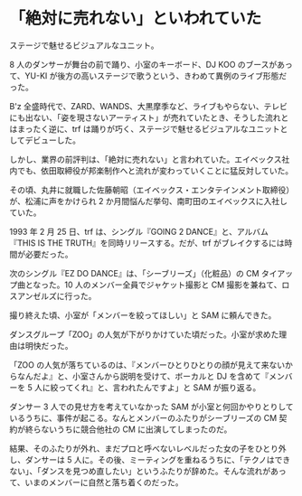 # 「絶対に売れない」といわれていた

ステージで魅せるビジュアルなユニット。

8 人のダンサーが舞台の前で踊り、小室のキーボード、DJ KOO のブースがあって、YU-KI が後方の高いステージで歌うという、きわめて異例のライブ形態だった。

B'z 全盛時代で、ZARD、WANDS、大黒摩季など、ライブもやらない、テレビにも出ない、「姿を現さないアーティスト」が売れていたとき、そうした流れとはまったく逆に、trf は踊りが巧く、ステージで魅せるビジュアルなユニットとしてデビューした。

しかし、業界の前評判は、「絶対に売れない」と言われていた。エイベックス社内でも、依田取締役が邦楽制作へと流れが変わっていくことに猛反対していた。

その頃、丸井に就職した佐藤朝昭（エイベックス・エンタテインメント取締役）が、松浦に声をかけられ 2 か月間悩んだ挙句、南町田のエイベックスに入社していた。

1993 年 2 月 25 日、trf は、シングル『GOING 2 DANCE』と、アルバム『THIS IS THE TRUTH』を同時リリースする。だが、trf がブレイクするには時間が必要だった。

次のシングル『EZ DO DANCE』は、「シーブリーズ」（化粧品）の CM タイアップ曲となった。10 人のメンバー全員でジャケット撮影と CM 撮影を兼ねて、ロスアンゼルズに行った。

撮り終えた頃、小室が「メンバーを絞ってほしい」と SAM に頼んできた。

ダンスグループ「ZOO」の人気が下がりかけていた頃だった。小室が求めた理由は明快だった。

「ZOO の人気が落ちているのは、『メンバーひとりひとりの顔が見えて来ないからなんだよ』と、小室さんから説明を受けて、ボーカルと DJ を含めて『メンバーを 5 人に絞ってくれ』と、言われたんですよ」と SAM が振り返る。

ダンサー 3 人での見せ方を考えていなかった SAM が小室と何回かやりとりしているうちに、事件が起こる。なんとメンバーのふたりがシーブリーズの CM 契約が終らないうちに競合他社の CM に出演してしまったのだ。

結果、そのふたりが外れ、まだプロと呼べないレベルだった女の子をひとり外し、ダンサーは 5 人に。その後、ミーティングを重ねるうちに、「テクノはできない」、「ダンスを見つめ直したい」というふたりが辞めた。そんな流れがあって、いまのメンバーに自然と落ち着くのだった。
